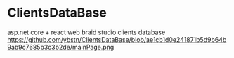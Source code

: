 # ClientsDataBase
asp.net core + react web braid studio clients database
https://github.com/ybstn/ClientsDataBase/blob/ae1cb1d0e241871b5d9b64b9ab9c7685b3c3b2de/mainPage.png
